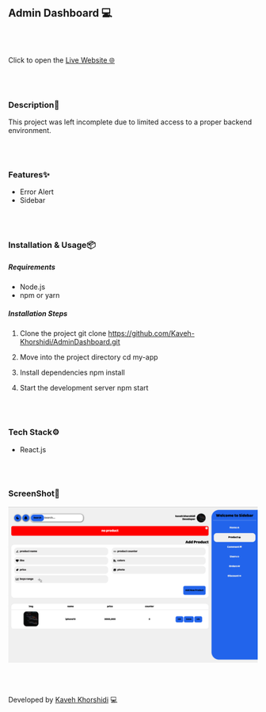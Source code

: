 ## Admin Dashboard 💻


<br/>
<br/>


 Click to open the [Live Website 🌐](https://admin-dashboard-seven-hazel-62.vercel.app/)



<br/>
<br/>


### Description📄

This project was left incomplete due to limited access to a proper backend environment.


<br/>
<br/>





### Features✨

- Error Alert
- Sidebar 



<br/>
<br/>


### Installation & Usage📦

##### Requirements 
- Node.js 
- npm or yarn


##### Installation Steps 

1. Clone the project 
git clone https://github.com/Kaveh-Khorshidi/AdminDashboard.git

2. Move into the project directory
cd my-app

3. Install dependencies
npm install

4. Start the development server
npm start


<br/>
<br/>


### Tech Stack⚙️
- React.js



<br/>
<br/>


### ScreenShot🌌
![Screenshot](./public/Screenshot%20۲۰۲۵-۰۸-۰۳%20at%20۲۳.۵۰.۴۹.png)




<br/>
<br/>



Developed by [Kaveh Khorshidi](https://github.com/Kaveh-Khorshidi) 💻










